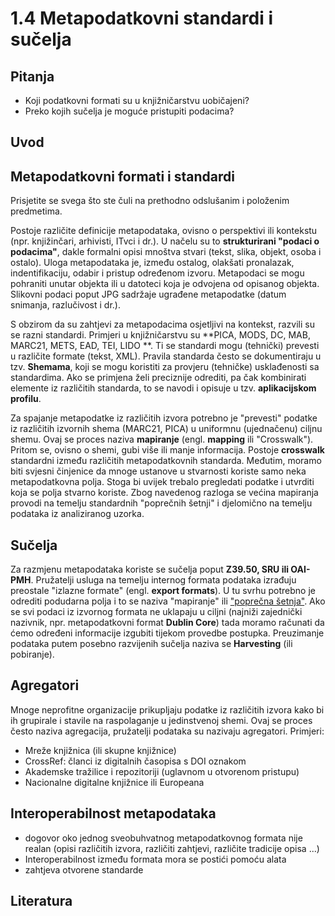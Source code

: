 # 1.4 Metapodatkovni standardi i sučelja

## Pitanja

* Koji podatkovni formati su u knjižničarstvu uobičajeni? 
* Preko kojih sučelja je moguće pristupiti podacima? 

## Uvod 


## Metapodatkovni formati i standardi

Prisjetite se svega što ste čuli na prethodno odslušanim i položenim predmetima. 

Postoje različite definicije metapodataka, ovisno o perspektivi ili kontekstu \(npr. knjižinčari, arhivisti, ITvci i dr.\). U načelu su to **strukturirani "podaci o podacima"**, dakle formalni opisi mnoštva stvari \(tekst, slika, objekt, osoba i ostalo\). Uloga metapodataka je, između ostalog, olakšati pronalazak, indentifikaciju, odabir i pristup određenom izvoru. Metapodaci se mogu pohraniti unutar objekta ili u datoteci koja je odvojena od opisanog objekta. Slikovni podaci poput JPG sadržaje ugrađene metapodatke \(datum snimanja, razlučivost i dr.\).

S obzirom da su zahtjevi za metapodacima osjetljivi na kontekst, razvili su se razni standardi. Primjeri u knjižničarstvu su **PICA, MODS, DC, MAB, MARC21, METS, EAD, TEI, LIDO **. Ti se standardi mogu \(tehnički\) prevesti u različite formate \(tekst, XML\). Pravila standarda često se dokumentiraju u tzv. **Shemama**, koji se mogu koristiti za provjeru (tehničke) usklađenosti sa standardima. Ako se primjena želi preciznije odrediti, pa čak kombinirati elemente iz različitih standarda, to se navodi i opisuje u tzv. **aplikacijskom profilu**.

Za spajanje metapodatke iz različitih izvora potrebno je "prevesti" podatke iz različitih izvornih shema \(MARC21, PICA\) u uniformnu \(ujednačenu\) ciljnu shemu. Ovaj se proces naziva **mapiranje** \(engl. **mapping** ili "Crosswalk"\). Pritom se, ovisno o shemi, gubi više ili manje informacija. Postoje **crosswalk** standardni između različitih metapodatkovnih standarda. Međutim, moramo biti svjesni činjenice da mnoge ustanove u stvarnosti koriste samo neka metapodatkovna polja. Stoga bi uvijek trebalo pregledati podatke i utvrditi koja se polja stvarno koriste. Zbog navedenog razloga se većina mapiranja provodi na temelju standardnih "poprečnih šetnji" i djelomično na temelju podataka iz analiziranog uzorka. 

## Sučelja

Za razmjenu metapodataka koriste se sučelja poput **Z39.50, SRU ili OAI-PMH**. Pružatelji usluga na temelju internog formata podataka izrađuju preostale "izlazne formate" \(engl. **export formats**\). U tu svrhu potrebno je odrediti podudarna polja i to se naziva "mapiranje" ili ["poprečna šetnja"](https://en.wikipedia.org/wiki/Schema_crosswalk). Ako se svi podaci iz izvornog formata ne uklapaju u ciljni \(najniži zajednički nazivnik, npr. metapodatkovni format **Dublin Core**\) tada moramo računati da ćemo određeni informacije izgubiti tijekom provedbe postupka. Preuzimanje podataka putem posebno razvijenih sučelja naziva se **Harvesting** \(ili pobiranje\). 

## Agregatori

Mnoge neprofitne organizacije prikupljaju podatke iz različitih izvora kako bi ih grupirale i stavile na raspolaganje u jedinstvenoj shemi. Ovaj se proces često naziva agregacija, pružatelji podataka su nazivaju agregatori. Primjeri:

* Mreže knjižnica \(ili skupne knjižnice\)
* CrossRef: članci iz digitalnih časopisa s DOI oznakom
* Akademske tražilice i repozitoriji \(uglavnom u otvorenom pristupu\)
* Nacionalne digitalne knjižnice ili Europeana

## Interoperabilnost metapodataka

* dogovor oko jednog sveobuhvatnog metapodatkovnog formata nije realan \(opisi različitih izvora, različiti zahtjevi, različite tradicije opisa ...\)
* Interoperabilnost između formata mora se postići pomoću alata
* zahtjeva otvorene standarde

## Literatura